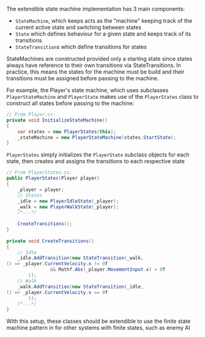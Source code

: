 The extendible state machine implementation has 3 main components:
- `StateMachine`, which keeps acts as the "machine" keeping track of the current active state and switching between states
- `State` which defines behaviour for a given state and keeps track of its transitions
- `StateTransition`s which define transitions for states

StateMachines are constructed provided only a starting state since states always have reference to their own transitions via StateTransitions. In practice, this means the states for the machine must be build and their transitions must be assigned before passing to the machine.

For example, the Player's state machine, which uses subclasses `PlayerStateMachine` and `PlayerState` makes use of the `PlayerStates` class to construct all states before passing to the machine:

```cs
// From Player.cs:
private void InitializeStateMachine()  
{  
    var states = new PlayerStates(this);  
    _stateMachine = new PlayerStateMachine(states.StartState);  
}
```

`PlayerStates` simply initializes the `PlayerState` subclass objects for each state, then creates and assigns the transitions to each respective state
```cs
// From PlayerStates.cs:
public PlayerStates(Player player)  
{  
    _player = player;  
    // States  
    _idle = new PlayerIdleState(_player);  
    _walk = new PlayerWalkState(_player);
    /*...*/  
    
    CreateTransitions();  
}  
  
private void CreateTransitions()  
{  
    // Idle  
    _idle.AddTransition(new StateTransition(_walk,   
() => _player.CurrentVelocity.x != 0f  
                && Mathf.Abs(_player.MovementInput.x) > 0f  
        ));  
    // Walk  
    _walk.AddTransition(new StateTransition(_idle,   
() => _player.CurrentVelocity.x == 0f  
        ));  
    /*...*/
}
```

With this setup, these classes should be extendible to use the finite state machine pattern in for other systems with finite states, such as enemy AI